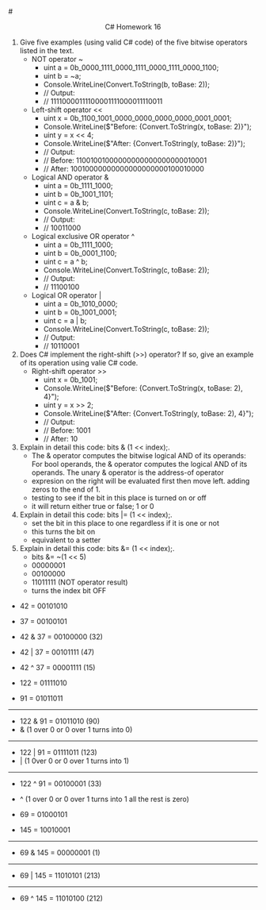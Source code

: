 #<center>C# Homework 16</center>

1. Give five examples (using valid C# code) of the five bitwise operators listed in the text.
    - NOT operator ~
        + uint a = 0b_0000_1111_0000_1111_0000_1111_0000_1100;
        + uint b = ~a;
        + Console.WriteLine(Convert.ToString(b, toBase: 2));
        + // Output:
        + // 11110000111100001111000011110011
    - Left-shift operator <<
        + uint x = 0b_1100_1001_0000_0000_0000_0000_0001_0001;
        + Console.WriteLine($"Before: {Convert.ToString(x, toBase: 2)}");
        + uint y = x << 4;
        + Console.WriteLine($"After:  {Convert.ToString(y, toBase: 2)}");
        + // Output:
        + // Before: 11001001000000000000000000010001
        + // After:  10010000000000000000000100010000
    - Logical AND operator &
        + uint a = 0b_1111_1000;
        +  uint b = 0b_1001_1101;
        +  uint c = a & b;
        +  Console.WriteLine(Convert.ToString(c, toBase: 2));
        +  // Output:
        +  // 10011000
    - Logical exclusive OR operator ^
        + uint a = 0b_1111_1000;
        + uint b = 0b_0001_1100;
        + uint c = a ^ b;
        + Console.WriteLine(Convert.ToString(c, toBase: 2));
        + // Output:
        + // 11100100
    - Logical OR operator |
        + uint a = 0b_1010_0000;
        + uint b = 0b_1001_0001;
        + uint c = a | b;
        + Console.WriteLine(Convert.ToString(c, toBase: 2));
        + // Output:
        + // 10110001
2. Does C# implement the right-shift (>>) operator? If so, give an example of its operation using valie C# code.
    - Right-shift operator >>
        + uint x = 0b_1001;
        + Console.WriteLine($"Before: {Convert.ToString(x, toBase: 2), 4}");
        + uint y = x >> 2;
        + Console.WriteLine($"After:  {Convert.ToString(y, toBase: 2), 4}");
        + // Output:
        + // Before: 1001
        + // After:    10
3. Explain in detail this code: bits & (1 << index);.
    - The & operator computes the bitwise logical AND of its operands: For bool operands, the & operator computes the logical AND of its operands. The unary & operator is the address-of operator
    - expresion on the right will be evaluated first then move left. adding zeros to the end of 1.
    - testing to see if the bit in this place is turned on or off
    - it will return either true or false; 1 or 0
4. Explain in detail this code: bits |= (1 << index);.
    - set the bit in this place to one regardless if it is one or not
    - this turns the bit on
    - equivalent to a setter
5. Explain in detail this code: bits &= (1 << index);.
    - bits &= ~(1 << 5)
    - 00000001
    - 00100000
    - 11011111 (NOT operator result)
    - turns the index bit OFF




- 42 = 00101010
- 37 = 00100101
- 42 & 37 = 00100000 (32)
- 42 | 37 = 00101111 (47)
- 42 ^ 37 = 00001111 (15)



- 122 = 01111010
- 91  = 01011011
- ------------------------
- 122 & 91 = 01011010 (90)
- & (1 over 0 or 0 over 1 turns into 0)
- -------------------------------------
- 122 | 91 = 01111011 (123)
- | (1 0ver 0 or 0 over 1 turns into 1)
- -----------------------------------------
- 122 ^ 91 = 00100001 (33)
- ^ (1 over 0 or 0 over 1 turns into 1 all the rest is zero)








- 69  = 01000101
- 145 = 10010001
- ----------------------------
- 69 & 145 = 00000001 (1)
- ------------------------------------
- 69 | 145 = 11010101 (213)
- ----------------------------------
- 69 ^ 145 = 11010100 (212)













